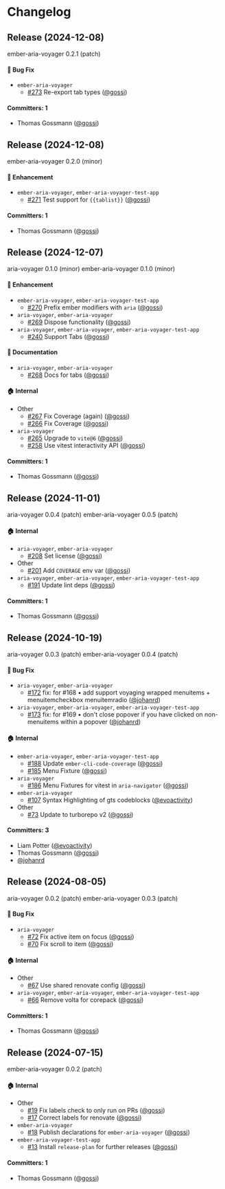 # Changelog

## Release (2024-12-08)

ember-aria-voyager 0.2.1 (patch)

#### :bug: Bug Fix
* `ember-aria-voyager`
  * [#273](https://github.com/hokulea/aria-voyager/pull/273) Re-export tab types ([@gossi](https://github.com/gossi))

#### Committers: 1
- Thomas Gossmann ([@gossi](https://github.com/gossi))

## Release (2024-12-08)

ember-aria-voyager 0.2.0 (minor)

#### :rocket: Enhancement
* `ember-aria-voyager`, `ember-aria-voyager-test-app`
  * [#271](https://github.com/hokulea/aria-voyager/pull/271) Test support for `{{tablist}}` ([@gossi](https://github.com/gossi))

#### Committers: 1
- Thomas Gossmann ([@gossi](https://github.com/gossi))

## Release (2024-12-07)

aria-voyager 0.1.0 (minor)
ember-aria-voyager 0.1.0 (minor)

#### :rocket: Enhancement
* `ember-aria-voyager`, `ember-aria-voyager-test-app`
  * [#270](https://github.com/hokulea/aria-voyager/pull/270) Prefix ember modifiers with `aria` ([@gossi](https://github.com/gossi))
* `aria-voyager`, `ember-aria-voyager`
  * [#269](https://github.com/hokulea/aria-voyager/pull/269) Dispose functionality ([@gossi](https://github.com/gossi))
* `aria-voyager`, `ember-aria-voyager`, `ember-aria-voyager-test-app`
  * [#240](https://github.com/hokulea/aria-voyager/pull/240) Support Tabs ([@gossi](https://github.com/gossi))

#### :memo: Documentation
* `aria-voyager`, `ember-aria-voyager`
  * [#268](https://github.com/hokulea/aria-voyager/pull/268) Docs for tabs ([@gossi](https://github.com/gossi))

#### :house: Internal
* Other
  * [#267](https://github.com/hokulea/aria-voyager/pull/267) Fix Coverage (again) ([@gossi](https://github.com/gossi))
  * [#266](https://github.com/hokulea/aria-voyager/pull/266) Fix Coverage ([@gossi](https://github.com/gossi))
* `aria-voyager`
  * [#265](https://github.com/hokulea/aria-voyager/pull/265) Upgrade to `vite@6` ([@gossi](https://github.com/gossi))
  * [#258](https://github.com/hokulea/aria-voyager/pull/258) Use vitest interactivity API ([@gossi](https://github.com/gossi))

#### Committers: 1
- Thomas Gossmann ([@gossi](https://github.com/gossi))

## Release (2024-11-01)

aria-voyager 0.0.4 (patch)
ember-aria-voyager 0.0.5 (patch)

#### :house: Internal
* `aria-voyager`, `ember-aria-voyager`
  * [#208](https://github.com/hokulea/aria-voyager/pull/208) Set license ([@gossi](https://github.com/gossi))
* Other
  * [#201](https://github.com/hokulea/aria-voyager/pull/201) Add `COVERAGE` env var ([@gossi](https://github.com/gossi))
* `aria-voyager`, `ember-aria-voyager`, `ember-aria-voyager-test-app`
  * [#191](https://github.com/hokulea/aria-voyager/pull/191) Update lint deps ([@gossi](https://github.com/gossi))

#### Committers: 1
- Thomas Gossmann ([@gossi](https://github.com/gossi))

## Release (2024-10-19)

aria-voyager 0.0.3 (patch)
ember-aria-voyager 0.0.4 (patch)

#### :bug: Bug Fix
* `aria-voyager`, `ember-aria-voyager`
  * [#172](https://github.com/hokulea/aria-voyager/pull/172) fix: for #168 • add support voyaging wrapped menuitems + menuitemcheckbox menuitemradio ([@johanrd](https://github.com/johanrd))
* `aria-voyager`, `ember-aria-voyager`, `ember-aria-voyager-test-app`
  * [#173](https://github.com/hokulea/aria-voyager/pull/173) fix: for #169 • don't close popover if you have clicked on non-menuitems within a popover ([@johanrd](https://github.com/johanrd))

#### :house: Internal
* `ember-aria-voyager`, `ember-aria-voyager-test-app`
  * [#188](https://github.com/hokulea/aria-voyager/pull/188) Update `ember-cli-code-coverage` ([@gossi](https://github.com/gossi))
  * [#185](https://github.com/hokulea/aria-voyager/pull/185) Menu Fixture ([@gossi](https://github.com/gossi))
* `aria-voyager`
  * [#186](https://github.com/hokulea/aria-voyager/pull/186) Menu Fixtures for vitest in `aria-navigator` ([@gossi](https://github.com/gossi))
* `ember-aria-voyager`
  * [#107](https://github.com/hokulea/aria-voyager/pull/107) Syntax Highlighting of gts codeblocks ([@evoactivity](https://github.com/evoactivity))
* Other
  * [#73](https://github.com/hokulea/aria-voyager/pull/73) Update to turborepo v2 ([@gossi](https://github.com/gossi))

#### Committers: 3
- Liam Potter ([@evoactivity](https://github.com/evoactivity))
- Thomas Gossmann ([@gossi](https://github.com/gossi))
- [@johanrd](https://github.com/johanrd)

## Release (2024-08-05)

aria-voyager 0.0.2 (patch)
ember-aria-voyager 0.0.3 (patch)

#### :bug: Bug Fix
* `aria-voyager`
  * [#72](https://github.com/hokulea/aria-voyager/pull/72) Fix active item on focus ([@gossi](https://github.com/gossi))
  * [#70](https://github.com/hokulea/aria-voyager/pull/70) Fix scroll to item ([@gossi](https://github.com/gossi))

#### :house: Internal
* Other
  * [#67](https://github.com/hokulea/aria-voyager/pull/67) Use shared renovate config ([@gossi](https://github.com/gossi))
* `aria-voyager`, `ember-aria-voyager`, `ember-aria-voyager-test-app`
  * [#66](https://github.com/hokulea/aria-voyager/pull/66) Remove volta for corepack ([@gossi](https://github.com/gossi))

#### Committers: 1
- Thomas Gossmann ([@gossi](https://github.com/gossi))

## Release (2024-07-15)

ember-aria-voyager 0.0.2 (patch)

#### :house: Internal
* Other
  * [#19](https://github.com/hokulea/aria-voyager/pull/19) Fix labels check to only run on PRs ([@gossi](https://github.com/gossi))
  * [#17](https://github.com/hokulea/aria-voyager/pull/17) Correct labels for renovate ([@gossi](https://github.com/gossi))
* `ember-aria-voyager`
  * [#18](https://github.com/hokulea/aria-voyager/pull/18) Publish declarations for `ember-aria-voyager` ([@gossi](https://github.com/gossi))
* `ember-aria-voyager-test-app`
  * [#13](https://github.com/hokulea/aria-voyager/pull/13) Install `release-plan` for further releases ([@gossi](https://github.com/gossi))

#### Committers: 1
- Thomas Gossmann ([@gossi](https://github.com/gossi))
